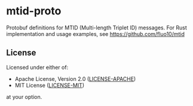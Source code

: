 # mtid-proto

Protobuf definitions for MTID (Multi-length Triplet ID) messages.
For Rust implementation and usage examples, see https://github.com/fluo10/mtid

## License

Licensed under either of:

- Apache License, Version 2.0 ([LICENSE-APACHE](LICENSE-APACHE))
- MIT License ([LICENSE-MIT](LICENSE-MIT))

at your option.